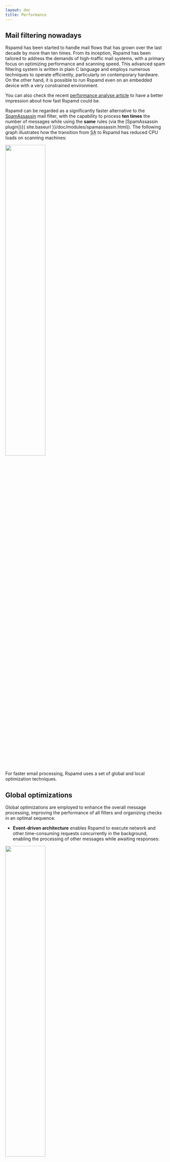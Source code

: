 ```yaml
---
layout: doc
title: Performance
---
```


## Mail filtering nowadays

Rspamd has been started to handle mail flows that has grown over the last decade by more than ten times. From its inception, Rspamd has been tailored to address the demands of high-traffic mail systems, with a primary focus on optimizing performance and scanning speed. This advanced spam filtering system is written in plain C language and employs numerous techniques to operate efficiently, particularly on contemporary hardware. On the other hand, it is possible to run Rspamd even on an embedded device with a very constrained environment.

You can also check the recent [performance analyse article](https://rspamd.com/misc/2019/05/16/rspamd-performance.html) to have a better impression about how fast Rspamd could be.

Rspamd can be regarded as a significantly faster alternative to the [SpamAssassin](https://spamassassin.apache.org) mail filter, with the capability to process **ten times** the number of messages while using the **same** rules (via the [SpamAssassin plugin]({{ site.baseurl }}/doc/modules/spamassassin.html)). The following graph illustrates how the transition from <abbr title="SpamAssassin">SA</abbr> to Rspamd has reduced CPU loads on scanning machines:

<img class="img-fluid" src="{{ site.baseurl }}/img/graph2.png" width="50%">

For faster email processing, Rspamd uses a set of global and local optimization techniques.

## Global optimizations

Global optimizations are employed to enhance the overall message processing, improving the performance of all filters and organizing checks in an optimal sequence.

* **Event-driven architecture** enables Rspamd to execute network and other time-consuming requests concurrently in the background, enabling the processing of other messages while awaiting responses:

<img class="img-fluid" src="{{ site.baseurl }}/img/rspamd-events.png" width="50%">

* **Rules reordering** is implemented to reduce message processing time. Rspamd prioritizes the inspection of rules with higher weight, shorter execution time, and a higher hit rate. Furthermore, Rspamd ceases processing when a message surpasses the spam threshold since additional checks are probably unnecessary.

## Local optimizations

Rspamd employs various techniques to enhance the efficiency of each individual message processing stage. These improvements are achieved through the application of local optimization methods:

* **<abbr title="Abstract Syntax Tree">AST</abbr> optimizations** are employed to eliminate redundant checks from rules. You can delve into further details about this technique by perusing these [slides](https://www.slideshare.net/VsevolodStakhov/astrspamd).

* In contrast to SA, Rspamd utilizes **specific state machines** for parsing email components such as MIME structures, HTML elements, URLs, images, received headers, and more. This approach allows for the swift extraction of information from emails, bypassing unnecessary details, rather than relying on an extensive array of regular expressions for these tasks.

* The Rspamd system harnesses the **[Hyperscan](https://github.com/intel/hyperscan) engine** to process extensive sets of regular expressions expeditiously. Unlike traditional regex engines, Hyperscan can process multiple expressions simultaneously. You can explore the finer intricacies of Hyperscan through these informative [slides](https://www.slideshare.net/VsevolodStakhov/rspamdhyperscan).

* **Assembly snippets** are utilized to optimize specific algorithms for targeted architectures. Rspamd leverages assembly for frequently used cryptography and hashing algorithms. It selects the appropriate code version at runtime, based on CPU instruction set support tests.
